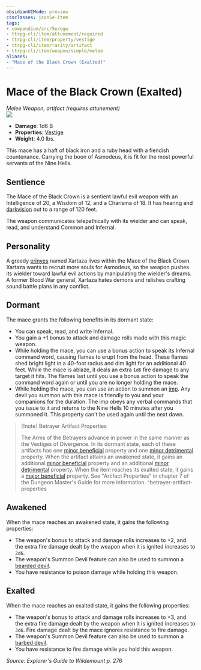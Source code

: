 ```yaml
---
obsidianUIMode: preview
cssclasses: json5e-item
tags:
- compendium/src/5e/egw
- ttrpg-cli/item/attunement/required
- ttrpg-cli/item/property/vestige
- ttrpg-cli/item/rarity/artifact
- ttrpg-cli/item/weapon/simple/melee
aliases: 
- "Mace of the Black Crown (Exalted)"
---
```

# Mace of the Black Crown (Exalted)
*Melee Weapon, artifact (requires attunement)*  
![](/3-Mechanics/CLI/items/img/mace-of-the-black-crown.webp#right)  

- **Damage**: 1d6 B
- **Properties**: [Vestige](/3-Mechanics/CLI/rules/item-properties.md#Vestige)
- **Weight**: 4.0 lbs.

This mace has a haft of black iron and a ruby head with a fiendish countenance. Carrying the boon of Asmodeus, it is fit for the most powerful servants of the Nine Hells.

## Sentience

The Mace of the Black Crown is a sentient lawful evil weapon with an Intelligence of 20, a Wisdom of 12, and a Charisma of 18. It has hearing and [darkvision](/3-Mechanics/CLI/rules/senses.md#darkvision) out to a range of 120 feet.

The weapon communicates telepathically with its wielder and can speak, read, and understand Common and Infernal.

## Personality

A greedy [erinyes](/3-Mechanics/CLI/bestiary/fiend/erinyes.md) named Xartaza lives within the Mace of the Black Crown. Xartaza wants to recruit more souls for Asmodeus, so the weapon pushes its wielder toward lawful evil actions by manipulating the wielder's dreams. A former Blood War general, Xartaza hates demons and relishes crafting sound battle plans in any conflict.

## Dormant

The mace grants the following benefits in its dormant state:

- You can speak, read, and write Infernal.  
- You gain a +1 bonus to attack and damage rolls made with this magic weapon.  
- While holding the mace, you can use a bonus action to speak its Infernal command word, causing flames to erupt from the head. These flames shed bright light in a 40-foot radius and dim light for an additional 40 feet. While the mace is ablaze, it deals an extra `1d6` fire damage to any target it hits. The flames last until you use a bonus action to speak the command word again or until you are no longer holding the mace.  
- While holding the mace, you can use an action to summon an [imp](/3-Mechanics/CLI/bestiary/fiend/imp.md). Any devil you summon with this mace is friendly to you and your companions for the duration. The imp obeys any verbal commands that you issue to it and returns to the Nine Hells 10 minutes after you summoned it. This property can't be used again until the next dawn.  

> [!note] Betrayer Artifact Properties
> 
> The Arms of the Betrayers advance in power in the same manner as the Vestiges of Divergence. In its dormant state, each of these artifacts has one [minor beneficial](/3-Mechanics/CLI/tables/artifact-properties-minor-beneficial-properties.md) property and one [minor detrimental](/3-Mechanics/CLI/tables/artifact-properties-minor-detrimental-properties.md) property. When the artifact attains an awakened state, it gains an additional [minor beneficial](/3-Mechanics/CLI/tables/artifact-properties-minor-beneficial-properties.md) property and an additional [minor detrimental](/3-Mechanics/CLI/tables/artifact-properties-minor-detrimental-properties.md) property. When the item reaches its exalted state, it gains a [major beneficial](/3-Mechanics/CLI/tables/artifact-properties-major-beneficial-properties.md) property. See "Artifact Properties" in chapter 7 of the Dungeon Master's Guide for more information.
^betrayer-artifact-properties

## Awakened

When the mace reaches an awakened state, it gains the following properties:

- The weapon's bonus to attack and damage rolls increases to +2, and the extra fire damage dealt by the weapon when it is ignited increases to `2d6`.  
- The weapon's Summon Devil feature can also be used to summon a [bearded devil](/3-Mechanics/CLI/bestiary/fiend/bearded-devil.md).  
- You have resistance to poison damage while holding this weapon.  

## Exalted

When the mace reaches an exalted state, it gains the following properties:

- The weapon's bonus to attack and damage rolls increases to +3, and the extra fire damage dealt by the weapon when it is ignited increases to `3d6`. Fire damage dealt by the mace ignores resistance to fire damage.  
- The weapon's Summon Devil feature can also be used to summon a [barbed devil](/3-Mechanics/CLI/bestiary/fiend/barbed-devil.md).  
- You have resistance to fire damage while you hold this weapon.  

*Source: Explorer's Guide to Wildemount p. 276*
